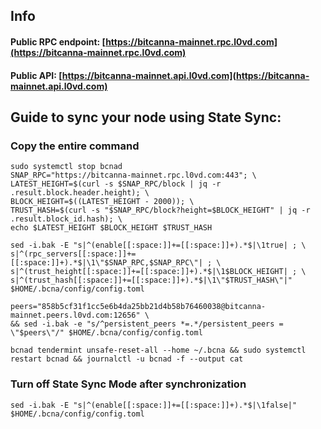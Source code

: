 ## Info
#### Public RPC endpoint: [https://bitcanna-mainnet.rpc.l0vd.com](https://bitcanna-mainnet.rpc.l0vd.com)
#### Public API: [https://bitcanna-mainnet.api.l0vd.com](https://bitcanna-mainnet.api.l0vd.com)

## Guide to sync your node using State Sync:

### Copy the entire command
```
sudo systemctl stop bcnad
SNAP_RPC="https://bitcanna-mainnet.rpc.l0vd.com:443"; \
LATEST_HEIGHT=$(curl -s $SNAP_RPC/block | jq -r .result.block.header.height); \
BLOCK_HEIGHT=$((LATEST_HEIGHT - 2000)); \
TRUST_HASH=$(curl -s "$SNAP_RPC/block?height=$BLOCK_HEIGHT" | jq -r .result.block_id.hash); \
echo $LATEST_HEIGHT $BLOCK_HEIGHT $TRUST_HASH

sed -i.bak -E "s|^(enable[[:space:]]+=[[:space:]]+).*$|\1true| ; \
s|^(rpc_servers[[:space:]]+=[[:space:]]+).*$|\1\"$SNAP_RPC,$SNAP_RPC\"| ; \
s|^(trust_height[[:space:]]+=[[:space:]]+).*$|\1$BLOCK_HEIGHT| ; \
s|^(trust_hash[[:space:]]+=[[:space:]]+).*$|\1\"$TRUST_HASH\"|" $HOME/.bcna/config/config.toml

peers="858b5cf31f1cc5e6b4da25bb21d4b58b76460038@bitcanna-mainnet.peers.l0vd.com:12656" \
&& sed -i.bak -e "s/^persistent_peers *=.*/persistent_peers = \"$peers\"/" $HOME/.bcna/config/config.toml 

bcnad tendermint unsafe-reset-all --home ~/.bcna && sudo systemctl restart bcnad && journalctl -u bcnad -f --output cat
```

### Turn off State Sync Mode after synchronization
```
sed -i.bak -E "s|^(enable[[:space:]]+=[[:space:]]+).*$|\1false|" $HOME/.bcna/config/config.toml
```